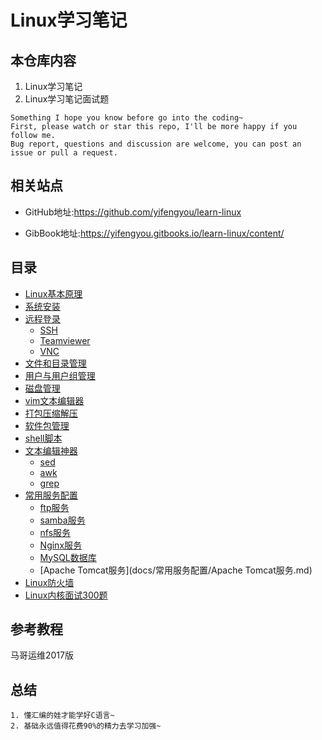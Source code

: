 
# Linux学习笔记

## 本仓库内容

1. Linux学习笔记
2. Linux学习笔记面试题

```
Something I hope you know before go into the coding~
First, please watch or star this repo, I'll be more happy if you follow me.
Bug report, questions and discussion are welcome, you can post an issue or pull a request.
```


## 相关站点

* GitHub地址:<https://github.com/yifengyou/learn-linux>

* GibBook地址:<https://yifengyou.gitbooks.io/learn-linux/content/>

## 目录

* [Linux基本原理](docs/Linux基本原理/Linux基本原理.md)
* [系统安装](docs/系统安装/系统安装.md)
* [远程登录](docs/远程登录/远程登录.md)
    * [SSH](docs/远程登录/SSH.md)
    * [Teamviewer](docs/远程登录/Teamviewer.md)
    * [VNC](docs/远程登录/VNC.md)
* [文件和目录管理](docs/文件和目录管理/文件和目录管理.md)
* [用户与用户组管理](docs/用户与用户组管理/用户与用户组管理.md)
* [磁盘管理](docs/磁盘管理/磁盘管理.md)
* [vim文本编辑器](docs/vim文本编辑器/vim文本编辑器.md)
* [打包压缩解压](docs/打包压缩解压/打包压缩解压.md)
* [软件包管理](docs/软件包管理/软件包管理.md)
* [shell脚本](docs/shell脚本/shell脚本.md)
* [文本编辑神器](docs/文本编辑神器/文本编辑神器.md)
    * [sed](docs/文本编辑神器/sed.md)
    * [awk](docs/文本编辑神器/awk.md)
    * [grep](docs/文本编辑神器/grep.md)
* [常用服务配置](docs/常用服务配置/常用服务配置.md)
    * [ftp服务](docs/常用服务配置/ftp服务.md)
    * [samba服务](docs/常用服务配置/samba服务.md)
    * [nfs服务](docs/常用服务配置/nfs服务.md)
    * [Nginx服务](docs/常用服务配置/Nginx服务.md)
    * [MySQL数据库](docs/常用服务配置/MySQL数据库.md)
    * [Apache Tomcat服务](docs/常用服务配置/Apache Tomcat服务.md)
* [Linux防火墙](docs/Linux防火墙/Linux防火墙.md)
* [Linux内核面试300题](docs/Linux内核面试300题/Linux内核面试300题.md)

## 参考教程

马哥运维2017版


## 总结

```
1. 懂汇编的娃才能学好C语言~
2. 基础永远值得花费90%的精力去学习加强~
```
